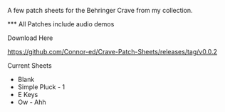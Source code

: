 A few patch sheets for the Behringer Crave from my collection.

*** All Patches include audio demos

Download Here

https://github.com/Connor-ed/Crave-Patch-Sheets/releases/tag/v0.0.2

Current Sheets
- Blank
- Simple Pluck - 1
- E Keys
- Ow - Ahh
